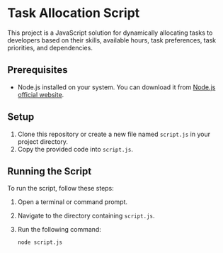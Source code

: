 # Task Allocation Script

This project is a JavaScript solution for dynamically allocating tasks to developers based on their skills, available hours, task preferences, task priorities, and dependencies.

## Prerequisites

- Node.js installed on your system. You can download it from [Node.js official website](https://nodejs.org/).

## Setup

1. Clone this repository or create a new file named `script.js` in your project directory.
2. Copy the provided code into `script.js`.

## Running the Script

To run the script, follow these steps:

1. Open a terminal or command prompt.
2. Navigate to the directory containing `script.js`.
3. Run the following command:

   ```bash
   node script.js
